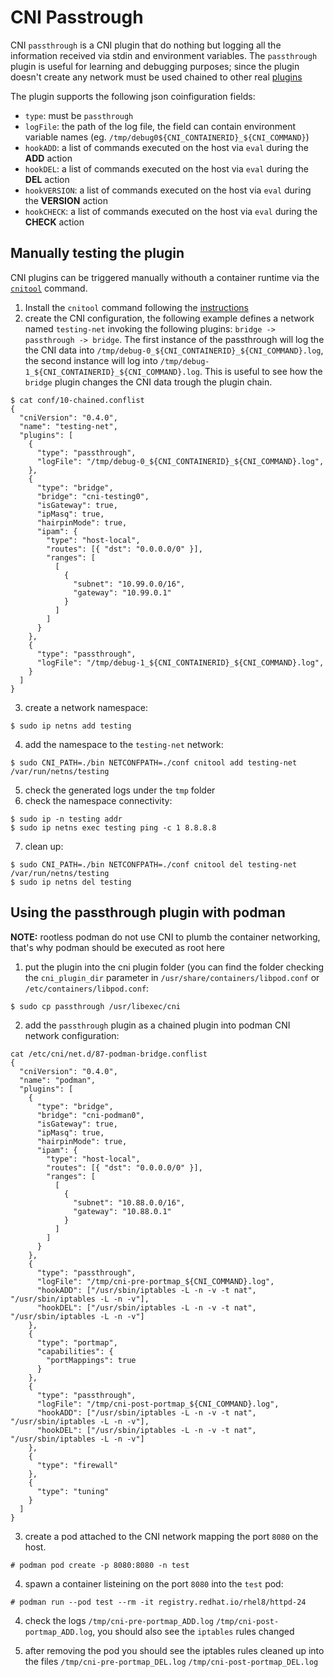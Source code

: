 # CNI Passtrough

CNI `passthrough` is a CNI plugin that do nothing but logging all the information received via stdin and environment variables.
The `passthrough` plugin is useful for learning and debugging purposes; since the plugin doesn't create any network must be used chained to other real [plugins](https://github.com/containernetworking/plugins)

The plugin supports the following json coinfiguration fields:

* `type`: must be `passthrough` 
* `logFile`: the path of the log file, the field can contain environment variable names (eg. `/tmp/debug0${CNI_CONTAINERID}_${CNI_COMMAND}`)
* `hookADD`: a list of commands executed on the host via `eval` during the **ADD** action
* `hookDEL`: a list of commands executed on the host via `eval` during the **DEL** action
* `hookVERSION`: a list of commands executed on the host via `eval` during the **VERSION** action
* `hookCHECK`: a list of commands executed on the host via `eval` during the **CHECK** action

## Manually testing the plugin

CNI plugins can be triggered manually withouth a container runtime via the [`cnitool`](https://github.com/containernetworking/cni/tree/master/cnitool) command.

1) Install the `cnitool` command following the [instructions](https://github.com/containernetworking/cni/tree/master/cnitool)
2) create the CNI configuration, the following example defines a network named `testing-net` invoking the following plugins: `bridge -> passthrough -> bridge`. The first instance of the passthrough will log the the CNI data into `/tmp/debug-0_${CNI_CONTAINERID}_${CNI_COMMAND}.log`, the second instance will log into `/tmp/debug-1_${CNI_CONTAINERID}_${CNI_COMMAND}.log`. This is useful to see how the `bridge` plugin changes the CNI data trough the plugin chain.
```
$ cat conf/10-chained.conflist
{
  "cniVersion": "0.4.0",
  "name": "testing-net",
  "plugins": [
    {
      "type": "passthrough",
      "logFile": "/tmp/debug-0_${CNI_CONTAINERID}_${CNI_COMMAND}.log",
    },
    {
      "type": "bridge",
      "bridge": "cni-testing0",
      "isGateway": true,
      "ipMasq": true,
      "hairpinMode": true,
      "ipam": {
        "type": "host-local",
        "routes": [{ "dst": "0.0.0.0/0" }],
        "ranges": [
          [
            {
              "subnet": "10.99.0.0/16",
              "gateway": "10.99.0.1"
            }
          ]
        ]
      }
    },
    {
      "type": "passthrough",
      "logFile": "/tmp/debug-1_${CNI_CONTAINERID}_${CNI_COMMAND}.log",
    }
  ]
}
```
3) create a network namespace:
```
$ sudo ip netns add testing
```
4) add the namespace to the `testing-net` network:
```
$ sudo CNI_PATH=./bin NETCONFPATH=./conf cnitool add testing-net /var/run/netns/testing
```
5) check the generated logs under the `tmp` folder
6) check the namespace connectivity:
```
$ sudo ip -n testing addr
$ sudo ip netns exec testing ping -c 1 8.8.8.8
```
7) clean up:
```
$ sudo CNI_PATH=./bin NETCONFPATH=./conf cnitool del testing-net /var/run/netns/testing
$ sudo ip netns del testing
```

## Using the passthrough plugin with podman

**NOTE:** rootless podman do not use CNI to plumb the container networking, that's why podman should be executed as root here

1) put the plugin into the cni plugin folder (you can find the folder checking the `cni_plugin_dir` parameter in `/usr/share/containers/libpod.conf` or `/etc/containers/libpod.conf`:
```
$ sudo cp passthrough /usr/libexec/cni 
```

2) add the `passthrough` plugin as a chained plugin into podman CNI network configuration:
```
cat /etc/cni/net.d/87-podman-bridge.conflist 
{
  "cniVersion": "0.4.0",
  "name": "podman",
  "plugins": [
    {
      "type": "bridge",
      "bridge": "cni-podman0",
      "isGateway": true,
      "ipMasq": true,
      "hairpinMode": true,
      "ipam": {
        "type": "host-local",
        "routes": [{ "dst": "0.0.0.0/0" }],
        "ranges": [
          [
            {
              "subnet": "10.88.0.0/16",
              "gateway": "10.88.0.1"
            }
          ]
        ]
      }
    },
    {
      "type": "passthrough",
      "logFile": "/tmp/cni-pre-portmap_${CNI_COMMAND}.log",
      "hookADD": ["/usr/sbin/iptables -L -n -v -t nat", "/usr/sbin/iptables -L -n -v"],
      "hookDEL": ["/usr/sbin/iptables -L -n -v -t nat", "/usr/sbin/iptables -L -n -v"]
    },
    {
      "type": "portmap",
      "capabilities": {
        "portMappings": true
      }
    },
    {
      "type": "passthrough",
      "logFile": "/tmp/cni-post-portmap_${CNI_COMMAND}.log",
      "hookADD": ["/usr/sbin/iptables -L -n -v -t nat", "/usr/sbin/iptables -L -n -v"],
      "hookDEL": ["/usr/sbin/iptables -L -n -v -t nat", "/usr/sbin/iptables -L -n -v"]
    },
    {
      "type": "firewall"
    },
    {
      "type": "tuning"
    }
  ]
}
```

3) create a pod attached to the CNI network mapping the port `8080` on the host.

```
# podman pod create -p 8080:8080 -n test
```

4) spawn a container listeining on the port `8080` into the `test` pod:
```
# podman run --pod test --rm -it registry.redhat.io/rhel8/httpd-24
```

4) check the logs `/tmp/cni-pre-portmap_ADD.log` `/tmp/cni-post-portmap_ADD.log`, you should also see the `iptables` rules changed

5) after removing the pod you should see the iptables rules cleaned up into the files `/tmp/cni-pre-portmap_DEL.log` `/tmp/cni-post-portmap_DEL.log`
